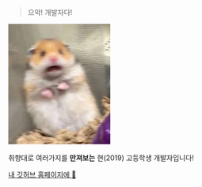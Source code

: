 


>으악! 개발자다!

![햄서터](다운로드.jpg)


취향대로 여러가지를 **만져보는** 현(2019) 고등학생 개발자입니다!

[내 깃허브 홈페이지에 🍆](https://github.com/LIMMIHEE)



